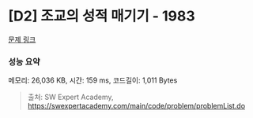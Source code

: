 # [D2] 조교의 성적 매기기 - 1983 

[문제 링크](https://swexpertacademy.com/main/code/problem/problemDetail.do?contestProbId=AV5PwGK6AcIDFAUq) 

### 성능 요약

메모리: 26,036 KB, 시간: 159 ms, 코드길이: 1,011 Bytes



> 출처: SW Expert Academy, https://swexpertacademy.com/main/code/problem/problemList.do